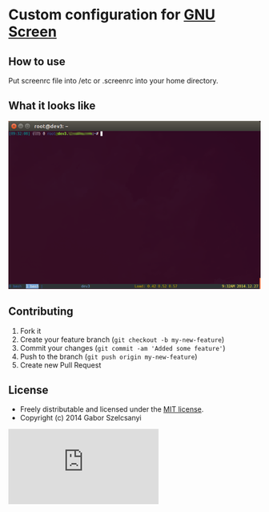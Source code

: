 # Custom configuration for [GNU Screen](http://en.wikipedia.org/wiki/GNU_Screen)

## How to use
Put screenrc file into /etc or .screenrc into your home directory.

## What it looks like
![Screenshot](https://raw.githubusercontent.com/szelcsanyi/assets/master/screen-config/screenshot.png)

## Contributing

1. Fork it
2. Create your feature branch (`git checkout -b my-new-feature`)
3. Commit your changes (`git commit -am 'Added some feature'`)
4. Push to the branch (`git push origin my-new-feature`)
5. Create new Pull Request

## License

* Freely distributable and licensed under the [MIT license](http://szelcsanyi.mit-license.org/2014/license.html).
* Copyright (c) 2014 Gabor Szelcsanyi

[![image](https://ga-beacon.appspot.com/UA-56493884-1/screen-config/README.md)](https://github.com/szelcsanyi/screen-config)
